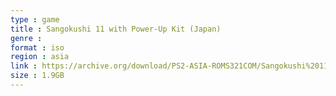 ```yaml
---
type : game
title : Sangokushi 11 with Power-Up Kit (Japan)
genre : 
format : iso
region : asia
link : https://archive.org/download/PS2-ASIA-ROMS321COM/Sangokushi%2011%20with%20Power-Up%20Kit%20%28Japan%29.7z
size : 1.9GB
---
```

